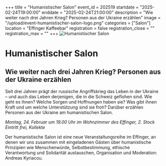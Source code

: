 +++
title = "Humanistischer Salon"
event_id = 202519
startdate = "2025-02-24T19:00:00"
enddate = "2025-02-24T21:00:00"
description = "Wie weiter nach drei Jahren Krieg? Personen aus der Ukraine erzählen"
image = "/upload/event-humanistischer-salon-logo.png"
categories = ["Salon"]
location = "Effinger Kaffeebar"
registration = false
registration_close = ""
registration_max = ""
+++
![Humanistischer Salon](/upload/event-humanistischer-salon-logo.png)

# Humanistischer Salon 

## Wie weiter nach drei Jahren Krieg? Personen aus der Ukraine erzählen

Seit drei Jahren prägt der russische Angriffskrieg das Leben in der Ukraine – und auch das Leben derjenigen, die in die Schweiz geflohen sind. Wie geht es ihnen? Welche Sorgen und Hoffnungen haben sie? Was gibt ihnen Kraft und um welche Unterstützung sind sie froh? Darüber erzählen Personen aus der Ukraine am humanistischen Salon.

*Montag, 24. Februar um 19.00 Uhr im Wohnzimmer des Effinger, 2. Stock*    
*Eintritt frei, Kollekte*


Der humanistische Salon ist eine neue Veranstaltungsreihe im Effinger, an denen wir uns zusammen mit eingeladenen Gästen über humanistische Prinzipien wie Menschenwürde, Selbstbestimmung, ethische Verantwortung und Solidarität austauschen, Organisation und Moderation: Andreas Kyriacou.

